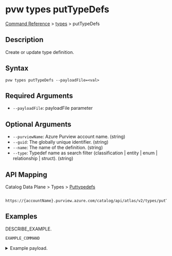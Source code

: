 # pvw types putTypeDefs
[Command Reference](../../../README.md#command-reference) > [types](./main.md) > putTypeDefs

## Description
Create or update type definition.

## Syntax
```
pvw types putTypeDefs --payloadFile=<val>
```

## Required Arguments
- `--payloadFile`: payloadFile parameter

## Optional Arguments
- `--purviewName`: Azure Purview account name. (string)
- `--guid`: The globally unique identifier. (string)
- `--name`: The name of the definition. (string)
- `--type`: Typedef name as search filter (classification | entity | enum | relationship | struct). (string)

## API Mapping
Catalog Data Plane > Types > [Puttypedefs]()
```
 https://{accountName}.purview.azure.com/catalog/api/atlas/v2/types/putTypeDefs
```

## Examples
DESCRIBE_EXAMPLE.
```powershell
EXAMPLE_COMMAND
```
<details><summary>Example payload.</summary>
<p>

```json
PASTE_JSON_HERE
```
</p>
</details>
